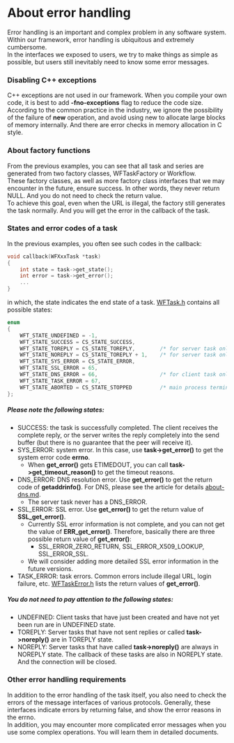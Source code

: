 # About error handling

Error handling is an important and complex problem in any software system. Within our framework, error handling is ubiquitous and extremely cumbersome.   
In the interfaces we exposed to users, we try to make things as simple as possible, but users still inevitably need to know some error messages.

### Disabling C++ exceptions

C++ exceptions are not used in our framework. When you compile your own code, it is best to add **-fno-exceptions** flag to reduce the code size.   
According to the common practice in the industry, we ignore the possibility of the failure of **new** operation, and avoid using new to allocate large blocks of memory internally. And there are error checks in memory allocation in C style.

### About factory functions

From the previous examples, you can see that all task and series are generated from two factory classes, WFTaskFactory or Workflow.   
These factory classes, as well as more factory class interfaces that we may encounter in the future, ensure success. In other words, they never return NULL. And you do not need to check the return value.   
To achieve this goal, even when the URL is illegal, the factory still generates the task normally. And you will get the error in the callback of the task.

### States and error codes of a task

In the previous examples, you often see such codes in the callback:

~~~cpp
void callback(WFXxxTask *task)
{
    int state = task->get_state();
    int error = task->get_error();
    ...
}
~~~

in which, the state indicates the end state of a task. [WFTask.h](/src/factory/WFTask.h) contains all possible states:

~~~cpp
enum
{
    WFT_STATE_UNDEFINED = -1,
    WFT_STATE_SUCCESS = CS_STATE_SUCCESS,
    WFT_STATE_TOREPLY = CS_STATE_TOREPLY,        /* for server task only */
    WFT_STATE_NOREPLY = CS_STATE_TOREPLY + 1,    /* for server task only */
    WFT_STATE_SYS_ERROR = CS_STATE_ERROR,
    WFT_STATE_SSL_ERROR = 65,
    WFT_STATE_DNS_ERROR = 66,                    /* for client task only */
    WFT_STATE_TASK_ERROR = 67,
    WFT_STATE_ABORTED = CS_STATE_STOPPED         /* main process terminated */
};
~~~

##### Please note the following states:

* SUCCESS: the task is successfully completed. The client receives the complete reply, or the server writes the reply completely into the send buffer (but there is no guarantee that the peer will receive it).
* SYS\_ERROR: system error. In this case, use **task->get\_error()** to get the system error code **errno**.
  * When **get\_error()** gets ETIMEDOUT, you can call **task->get\_timeout\_reason()** to get the timeout reasons.
* DNS\_ERROR: DNS resolution error. Use **get\_error()** to get the return code of **getaddrinfo()**. For DNS, please see the article for details [about-dns.md](/docs/en/about-dns.md). 
  * The server task never has a DNS\_ERROR.
* SSL\_ERROR: SSL error. Use **get\_error()** to get the return value of **SSL\_get\_error()**.
  * Currently SSL error information is not complete, and you can not get the value of **ERR\_get\_error()**. Therefore, basically there are three possible return value of **get\_error()**:
    * SSL\_ERROR\_ZERO\_RETURN, SSL\_ERROR\_X509\_LOOKUP, SSL\_ERROR\_SSL.
  * We will consider adding more detailed SSL error information in the future versions.
* TASK\_ERROR: task errors. Common errors include illegal URL, login failure, etc. [WFTaskError.h](/src/factory/WFTaskError.h) lists the return values of **get\_error()**.

##### You do not need to pay attention to the following states:

* UNDEFINED: Client tasks that have just been created and have not yet been run are in UNDEFINED state.
* TOREPLY: Server tasks that have not sent replies or called **task->noreply()** are in TOREPLY state.
* NOREPLY: Server tasks that have called **task->noreply()** are always in NOREPLY state. The callback of these tasks are also in NOREPLY state. And the connection will be closed.

### Other error handling requirements

In addition to the error handling of the task itself, you also need to check the errors of the message interfaces of various protocols. Generally, these interfaces indicate errors by returning false, and show the error reasons in the errno.   
In addition, you may encounter more complicated error messages when you use some complex operations. You will learn them in detailed documents.
